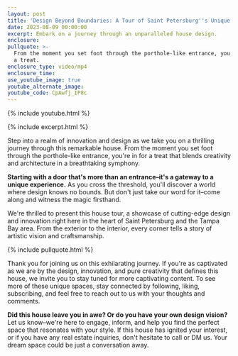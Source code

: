 ```yaml
---
layout: post
title: 'Design Beyond Boundaries: A Tour of Saint Petersburg''s Unique Home'
date: 2023-08-09 00:00:00
excerpt: Embark on a journey through an unparalleled house design.
enclosure:
pullquote: >-
  From the moment you set foot through the porthole-like entrance, you're in for
  a treat.
enclosure_type: video/mp4
enclosure_time:
use_youtube_image: true
youtube_alternate_image:
youtube_code: CpAwfj_IP8c
---
```

{% include youtube.html %}

{% include excerpt.html %}

Step into a realm of innovation and design as we take you on a thrilling journey through this remarkable house. From the moment you set foot through the porthole-like entrance, you're in for a treat that blends creativity and architecture in a breathtaking symphony.

**Starting with a door that's more than an entrance–it's a gateway to a unique experience.** As you cross the threshold, you'll discover a world where design knows no bounds. But don't just take our word for it–come along and witness the magic firsthand.

We're thrilled to present this house tour, a showcase of cutting-edge design and innovation right here in the heart of Saint Petersburg and the Tampa Bay area. From the exterior to the interior, every corner tells a story of artistic vision and craftsmanship.

{% include pullquote.html %}

Thank you for joining us on this exhilarating journey. If you're as captivated as we are by the design, innovation, and pure creativity that defines this house, we invite you to stay tuned for more captivating content. To see more of these unique spaces, stay connected by following, liking, subscribing, and feel free to reach out to us with your thoughts and comments.

**Did this house leave you in awe? Or do you have your own design vision?** Let us know–we're here to engage, inform, and help you find the perfect space that resonates with your style. If this house has ignited your interest, or if you have any real estate inquiries, don't hesitate to call or DM us. Your dream space could be just a conversation away.